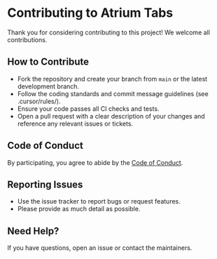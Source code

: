 # Contributing to Atrium Tabs

Thank you for considering contributing to this project! We welcome all contributions.

## How to Contribute

- Fork the repository and create your branch from `main` or the latest development branch.
- Follow the coding standards and commit message guidelines (see .cursor/rules/).
- Ensure your code passes all CI checks and tests.
- Open a pull request with a clear description of your changes and reference any relevant issues or tickets.

## Code of Conduct

By participating, you agree to abide by the [Code of Conduct](CODE_OF_CONDUCT.md).

## Reporting Issues

- Use the issue tracker to report bugs or request features.
- Please provide as much detail as possible.

## Need Help?

If you have questions, open an issue or contact the maintainers.